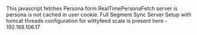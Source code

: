 This javascript fetches Persona form RealTimePersonaFetch server is persona is not cached in user cookie.
Full Segment Sync Server Setup with tomcat threads configuration for wittyfeed scale is present here - 192.168.106.17 